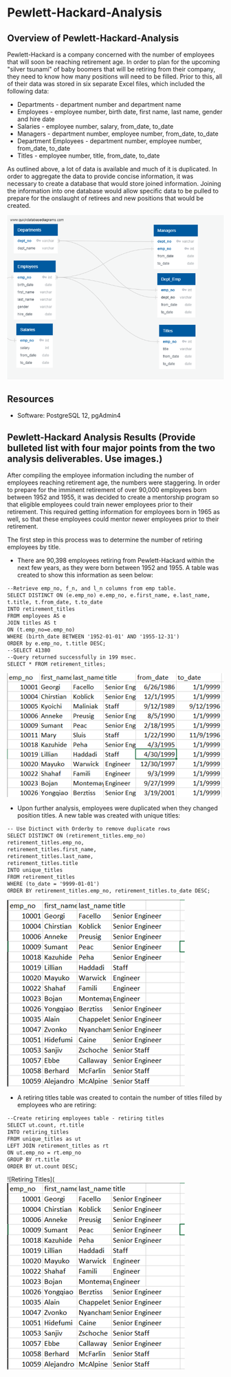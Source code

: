 # Pewlett-Hackard-Analysis

## Overview of Pewlett-Hackard-Analysis
Pewlett-Hackard is a company concerned with the number of employees that will soon be reaching retirement age.  In order to plan for the upcoming "silver tsunami" of baby boomers that will be retiring from their company, they need to know how many positions will need to be filled.  Prior to this, all of their data was stored in six separate Excel files, which included the following data:

* Departments - department number and department name
* Employees - employee number, birth date, first name, last name, gender and hire date
* Salaries - employee number, salary, from_date, to_date
* Managers - department number, employee number, from_date, to_date
* Department Employees - department number, employee number, from_date, to_date
* Titles - employee number, title, from_date, to_date

As outlined above, a lot of data is available and much of it is duplicated.  In order to aggregate the data to provide concise information, it was necessary to create a database that would store joined information.  Joining the information into one database would allow specific data to be pulled to prepare for the onslaught of retirees and new positions that would be created.

![Pewlett-Hackard Employee Data](https://github.com/crtallent/Pewlett-Hackard-Analysis/blob/main/Analysis%20Project%20Folder/Pewlett-Hackard-Analysis%20Folder/EmployeeDB.png.png)


## Resources
- Software: PostgreSQL 12, pgAdmin4

## Pewlett-Hackard Analysis Results (Provide bulleted list with four major points from the two analysis deliverables.  Use images.)
After compiling the employee information including the number of employees reaching retirement age, the numbers were staggering.  In order to prepare for the imminent retirement of over 90,000 employees born between 1952 and 1955, it was decided to create a mentorship program so that eligible employees could train newer employees prior to their retirement.  This required getting information for employees born in 1965 as well, so that these employees could mentor newer employees prior to their retirement.

The first step in this process was to determine the number of retiring employees by title.  

* There are 90,398 employees retiring from Pewlett-Hackard within the next few years, as they were born between 1952 and 1955. A table was created to show this information as seen below:

```
--Retrieve emp_no, f_n, and l_n columns from emp table.
SELECT DISTINCT ON (e.emp_no) e.emp_no, e.first_name, e.last_name, t.title, t.from_date, t.to_date
INTO retirement_titles
FROM employees AS e
JOIN titles AS t
ON (t.emp_no=e.emp_no)
WHERE (birth_date BETWEEN '1952-01-01' AND '1955-12-31')
ORDER by e.emp_no, t.title DESC;
--SELECT 41380
--Query returned successfully in 199 msec.
SELECT * FROM retirement_titles;
```

![Retiring Employees](https://github.com/crtallent/Pewlett-Hackard-Analysis/blob/main/Analysis%20Project%20Folder/Pewlett-Hackard-Analysis%20Folder/retirement_titles.png)


* Upon further analysis, employees were duplicated when they changed position titles.  A new table was created with unique titles:

```
-- Use Dictinct with Orderby to remove duplicate rows
SELECT DISTINCT ON (retirement_titles.emp_no) retirement_titles.emp_no,
retirement_titles.first_name,
retirement_titles.last_name,
retirement_titles.title
INTO unique_titles
FROM retirement_titles
WHERE (to_date = '9999-01-01')
ORDER BY retirement_titles.emp_no, retirement_titles.to_date DESC;
```

![Unique Titles](https://github.com/crtallent/Pewlett-Hackard-Analysis/blob/main/Analysis%20Project%20Folder/Pewlett-Hackard-Analysis%20Folder/unique_titles.png)

* A retiring titles table was created to contain the number of titles filled by employees who are retiring:

```
--Create retiring employees table - retiring titles
SELECT ut.count, rt.title
INTO retiring_titles
FROM unique_titles as ut
LEFT JOIN retirement_titles as rt
ON ut.emp_no = rt.emp_no
GROUP BY rt.title 
ORDER BY ut.count DESC;
```
![Retiring Titles](![Unique Titles](https://github.com/crtallent/Pewlett-Hackard-Analysis/blob/main/Analysis%20Project%20Folder/Pewlett-Hackard-Analysis%20Folder/unique_titles.png)


